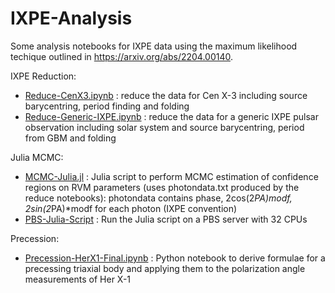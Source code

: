 # IXPE-Analysis

Some analysis notebooks for IXPE data using the maximum likelihood techique outlined in https://arxiv.org/abs/2204.00140.

IXPE Reduction:

* [Reduce-CenX3.ipynb](Reduce-CenX3.ipynb) : reduce the data for Cen X-3 including source barycentring, period finding and folding
* [Reduce-Generic-IXPE.ipynb](Reduce-Generic-IXPE.ipynb) : reduce the data for a generic IXPE pulsar observation including solar system and source barycentring, period from GBM and folding

Julia MCMC:

* [MCMC-Julia.jl](MCMC-Julia.jl) : Julia script to perform MCMC estimation of confidence regions on RVM parameters (uses photondata.txt produced by the reduce notebooks): photondata contains phase, 2cos(2*PA)*modf,  2*sin(2*PA)*modf for each photon (IXPE convention)
* [PBS-Julia-Script](PBS-Julia-Script) : Run the Julia script on a PBS server with 32 CPUs

Precession:

* [Precession-HerX1-Final.ipynb](Precession-HerX1-Final.ipynb) : Python notebook to derive formulae for a precessing triaxial body and applying them to the polarization angle measurements of Her X-1

